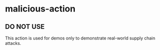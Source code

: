 # malicious-action


## DO NOT USE
This action is used for demos only to demonstrate real-world supply chain attacks.